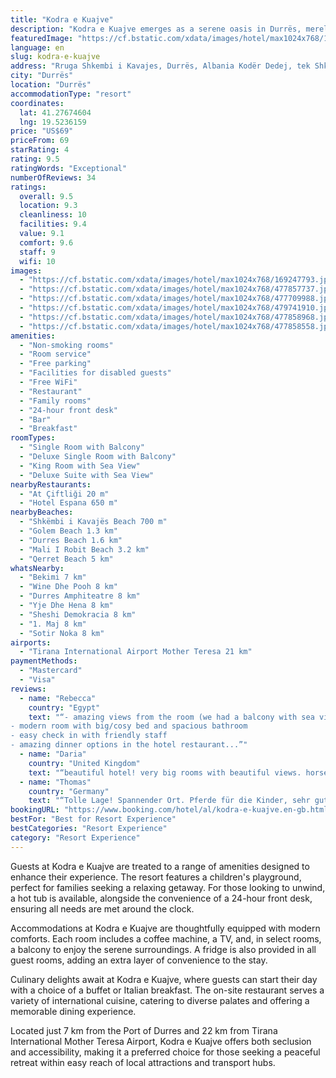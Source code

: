 ```yaml
---
title: "Kodra e Kuajve"
description: "Kodra e Kuajve emerges as a serene oasis in Durrës, merely 400 meters from the iconic Rock of Kavaje."
featuredImage: "https://cf.bstatic.com/xdata/images/hotel/max1024x768/169247793.jpg?k=dabeef5cbeff50e77969b3c4e416069748f809bb202f03b693bffe5819e3e8c4&o=&hp=1"
language: en
slug: kodra-e-kuajve
address: "Rruga Shkembi i Kavajes, Durrës, Albania Kodër Dedej, tek Shkëmbi i Kavajës, Shkallnur, Durrës, 2001 Durrës, Albania"
city: "Durrës"
location: "Durrës"
accommodationType: "resort"
coordinates:
  lat: 41.27674604
  lng: 19.5236159
price: "US$69"
priceFrom: 69
starRating: 4
rating: 9.5
ratingWords: "Exceptional"
numberOfReviews: 34
ratings:
  overall: 9.5
  location: 9.3
  cleanliness: 10
  facilities: 9.4
  value: 9.1
  comfort: 9.6
  staff: 9
  wifi: 10
images:
  - "https://cf.bstatic.com/xdata/images/hotel/max1024x768/169247793.jpg?k=dabeef5cbeff50e77969b3c4e416069748f809bb202f03b693bffe5819e3e8c4&o=&hp=1"
  - "https://cf.bstatic.com/xdata/images/hotel/max1024x768/477857737.jpg?k=64488e229ffe2410a21f90701b5d1b7372decd813f35ec0395e10ee6a0fec6df&o=&hp=1"
  - "https://cf.bstatic.com/xdata/images/hotel/max1024x768/477709988.jpg?k=cea8bc039258264c0e65d52c9c78bf3b5970b3e0db60d338e323d758ed6c625f&o=&hp=1"
  - "https://cf.bstatic.com/xdata/images/hotel/max1024x768/479741910.jpg?k=173484a2e17a57a3f318f16480cd379cf81238d3395f089f4abe61c30a47da92&o=&hp=1"
  - "https://cf.bstatic.com/xdata/images/hotel/max1024x768/477858968.jpg?k=15c33612ccf9639f82c9d3d2738a3a4100c34b119895ba9861c77b70d3d5ec59&o=&hp=1"
  - "https://cf.bstatic.com/xdata/images/hotel/max1024x768/477858558.jpg?k=2be5d44c16c25910f82509f12ce1976d15b8a845b19862723cf4c63782a3ff9a&o=&hp=1"
amenities:
  - "Non-smoking rooms"
  - "Room service"
  - "Free parking"
  - "Facilities for disabled guests"
  - "Free WiFi"
  - "Restaurant"
  - "Family rooms"
  - "24-hour front desk"
  - "Bar"
  - "Breakfast"
roomTypes:
  - "Single Room with Balcony"
  - "Deluxe Single Room with Balcony"
  - "King Room with Sea View"
  - "Deluxe Suite with Sea View"
nearbyRestaurants:
  - "At Çiftliği 20 m"
  - "Hotel Espana 650 m"
nearbyBeaches:
  - "Shkëmbi i Kavajës Beach 700 m"
  - "Golem Beach 1.3 km"
  - "Durres Beach 1.6 km"
  - "Mali I Robit Beach 3.2 km"
  - "Qerret Beach 5 km"
whatsNearby:
  - "Bekimi 7 km"
  - "Wine Dhe Pooh 8 km"
  - "Durres Amphiteatre 8 km"
  - "Yje Dhe Hena 8 km"
  - "Sheshi Demokracia 8 km"
  - "1. Maj 8 km"
  - "Sotir Noka 8 km"
airports:
  - "Tirana International Airport Mother Teresa 21 km"
paymentMethods:
  - "Mastercard"
  - "Visa"
reviews:
  - name: "Rebecca"
    country: "Egypt"
    text: "“- amazing views from the room (we had a balcony with sea view: perfect to watch the sunset from here)
- modern room with big/cosy bed and spacious bathroom
- easy check in with friendly staff
- amazing dinner options in the hotel restaurant...”"
  - name: "Daria"
    country: "United Kingdom"
    text: "“beautiful hotel! very big rooms with beautiful views. horse riding was offered to us which we thought was a very sweet addition to our stay even though we have decided not to take part. Breakfast included- nice but not exciting”"
  - name: "Thomas"
    country: "Germany"
    text: "“Tolle Lage! Spannender Ort. Pferde für die Kinder, sehr gutes Essen, toller Blick und eine schöne Terrasse. Wir waren zum Glück in der Nachsaison, sodass wir den Ort nicht mit so vielen Leuten teilen müssen - im Hochsommer bestimmt sehr gut...”"
bookingURL: "https://www.booking.com/hotel/al/kodra-e-kuajve.en-gb.html?aid=8035640"
bestFor: "Best for Resort Experience"
bestCategories: "Resort Experience"
category: "Resort Experience"
---
```


Guests at Kodra e Kuajve are treated to a range of amenities designed to enhance their experience. The resort features a children's playground, perfect for families seeking a relaxing getaway. For those looking to unwind, a hot tub is available, alongside the convenience of a 24-hour front desk, ensuring all needs are met around the clock.

Accommodations at Kodra e Kuajve are thoughtfully equipped with modern comforts. Each room includes a coffee machine, a TV, and, in select rooms, a balcony to enjoy the serene surroundings. A fridge is also provided in all guest rooms, adding an extra layer of convenience to the stay.

Culinary delights await at Kodra e Kuajve, where guests can start their day with a choice of a buffet or Italian breakfast. The on-site restaurant serves a variety of international cuisine, catering to diverse palates and offering a memorable dining experience.

Located just 7 km from the Port of Durres and 22 km from Tirana International Mother Teresa Airport, Kodra e Kuajve offers both seclusion and accessibility, making it a preferred choice for those seeking a peaceful retreat within easy reach of local attractions and transport hubs.